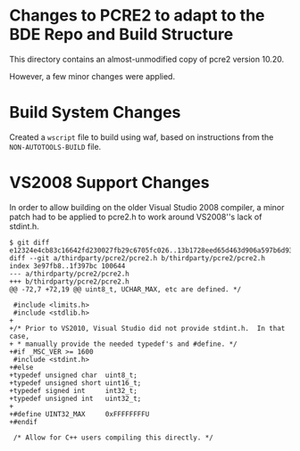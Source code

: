 Changes to PCRE2 to adapt to the BDE Repo and Build Structure
=============================================================

This directory contains an almost-unmodified copy of pcre2 version 10.20.

However, a few minor changes were applied.

Build System Changes
====================

Created a `wscript` file to build using waf, based on instructions from the
`NON-AUTOTOOLS-BUILD` file.


VS2008 Support Changes
======================

In order to allow building on the older Visual Studio 2008 compiler, a minor
patch had to be applied to pcre2.h to work around VS2008''s lack of stdint.h.

    $ git diff e12324e4cb83c16642fd230027fb29c6705fc026..13b1728eed65d463d906a597b6d93ee6b38a6654
    diff --git a/thirdparty/pcre2/pcre2.h b/thirdparty/pcre2/pcre2.h
    index 3e97fb8..1f397bc 100644
    --- a/thirdparty/pcre2/pcre2.h
    +++ b/thirdparty/pcre2/pcre2.h
    @@ -72,7 +72,19 @@ uint8_t, UCHAR_MAX, etc are defined. */

     #include <limits.h>
     #include <stdlib.h>
    +
    +/* Prior to VS2010, Visual Studio did not provide stdint.h.  In that case,
    + * manually provide the needed typedef's and #define. */
    +#if _MSC_VER >= 1600
     #include <stdint.h>
    +#else
    +typedef unsigned char  uint8_t;
    +typedef unsigned short uint16_t;
    +typedef signed int     int32_t;
    +typedef unsigned int   uint32_t;
    +
    +#define UINT32_MAX     0xFFFFFFFFU
    +#endif

     /* Allow for C++ users compiling this directly. */
